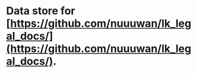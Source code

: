 # Data store for [https://github.com/nuuuwan/lk_legal_docs/](https://github.com/nuuuwan/lk_legal_docs/). 
